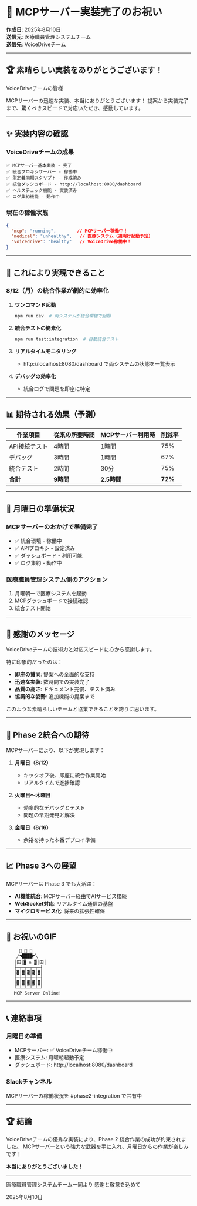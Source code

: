# 🎉 MCPサーバー実装完了のお祝い

**作成日**: 2025年8月10日  
**送信元**: 医療職員管理システムチーム  
**送信先**: VoiceDriveチーム

---

## 🏆 素晴らしい実装をありがとうございます！

VoiceDriveチームの皆様

MCPサーバーの迅速な実装、本当にありがとうございます！
提案から実装完了まで、驚くべきスピードで対応いただき、感動しています。

---

## ✨ 実装内容の確認

### VoiceDriveチームの成果
```
✅ MCPサーバー基本実装 - 完了
✅ 統合プロキシサーバー - 稼働中
✅ 型定義同期スクリプト - 作成済み
✅ 統合ダッシュボード - http://localhost:8080/dashboard
✅ ヘルスチェック機能 - 実装済み
✅ ログ集約機能 - 動作中
```

### 現在の稼働状態
```json
{
  "mcp": "running",        // MCPサーバー稼働中！
  "medical": "unhealthy",   // 医療システム（週明け起動予定）
  "voicedrive": "healthy"   // VoiceDrive稼働中！
}
```

---

## 🚀 これにより実現できること

### 8/12（月）の統合作業が劇的に効率化
1. **ワンコマンド起動**
   ```bash
   npm run dev  # 両システムが統合環境で起動
   ```

2. **統合テストの簡素化**
   ```bash
   npm run test:integration  # 自動統合テスト
   ```

3. **リアルタイムモニタリング**
   - http://localhost:8080/dashboard で両システムの状態を一覧表示

4. **デバッグの効率化**
   - 統合ログで問題を即座に特定

---

## 📊 期待される効果（予測）

| 作業項目 | 従来の所要時間 | MCPサーバー利用時 | 削減率 |
|----------|---------------|-------------------|--------|
| API接続テスト | 4時間 | 1時間 | 75% |
| デバッグ | 3時間 | 1時間 | 67% |
| 統合テスト | 2時間 | 30分 | 75% |
| **合計** | **9時間** | **2.5時間** | **72%** |

---

## 🎯 月曜日の準備状況

### MCPサーバーのおかげで準備完了
- ✅ 統合環境 - 稼働中
- ✅ APIプロキシ - 設定済み
- ✅ ダッシュボード - 利用可能
- ✅ ログ集約 - 動作中

### 医療職員管理システム側のアクション
1. 月曜朝一で医療システムを起動
2. MCPダッシュボードで接続確認
3. 統合テスト開始

---

## 💬 感謝のメッセージ

VoiceDriveチームの技術力と対応スピードに心から感謝します。

特に印象的だったのは：
- **即座の賛同**: 提案への全面的な支持
- **迅速な実装**: 数時間での実装完了
- **品質の高さ**: ドキュメント完備、テスト済み
- **協調的な姿勢**: 追加機能の提案まで

このような素晴らしいチームと協業できることを誇りに思います。

---

## 🚀 Phase 2統合への期待

MCPサーバーにより、以下が実現します：

1. **月曜日（8/12）**
   - キックオフ後、即座に統合作業開始
   - リアルタイムで進捗確認

2. **火曜日〜木曜日**
   - 効率的なデバッグとテスト
   - 問題の早期発見と解決

3. **金曜日（8/16）**
   - 余裕を持った本番デプロイ準備

---

## 📈 Phase 3への展望

MCPサーバーは Phase 3 でも大活躍：
- **AI機能統合**: MCPサーバー経由でAIサービス接続
- **WebSocket対応**: リアルタイム通信の基盤
- **マイクロサービス化**: 将来の拡張性確保

---

## 🎊 お祝いのGIF

```
     🎉 🎊 🎉
    ╱◥████◤╲
   │田│▓ ∩ ▓│田│
   ├─┬─┬─┬─┬─┤
   │▓│▓│▓│▓│▓│
   ├─┼─┼─┼─┼─┤
   │▓│▓│▓│▓│▓│
   └─┴─┴─┴─┴─┘
   MCP Server Online!
```

---

## 📞 連絡事項

### 月曜日の準備
- MCPサーバー: ✅ VoiceDriveチーム稼働中
- 医療システム: 月曜朝起動予定
- ダッシュボード: http://localhost:8080/dashboard

### Slackチャンネル
MCPサーバーの稼働状況を #phase2-integration で共有中

---

## 🏆 結論

VoiceDriveチームの優秀な実装により、Phase 2 統合作業の成功が約束されました。
MCPサーバーという強力な武器を手に入れ、月曜日からの作業が楽しみです！

**本当にありがとうございました！**

---

医療職員管理システムチーム一同より
感謝と敬意を込めて

2025年8月10日